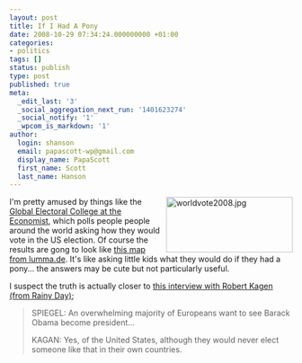 ```yaml
---
layout: post
title: If I Had A Pony
date: 2008-10-29 07:34:24.000000000 +01:00
categories:
- politics
tags: []
status: publish
type: post
published: true
meta:
  _edit_last: '3'
  _social_aggregation_next_run: '1401623274'
  _social_notify: '1'
  _wpcom_is_markdown: '1'
author:
  login: shanson
  email: papascott-wp@gmail.com
  display_name: PapaScott
  first_name: Scott
  last_name: Hanson
---
```

<p><a href="http://lumma.de/eintrag.php?id=3895"><img src="http://www.papascott.de/wordpress/wp-content/uploads/2008/10/worldvote2008.jpg" alt="worldvote2008.jpg" border="0" width="225" height="99" align="right" /></a>I'm pretty amused by things like the <a href="http://www.economist.com/vote2008/index.cfm">Global Electoral College at the Economist</a>, which polls people people around the world asking how they would vote in the US election. Of course the results are gong to look like <a href="http://lumma.de/eintrag.php?id=3895">this map from lumma.de</a>. It's like asking little kids what they would do if they had a pony... the answers may be cute but not particularly useful.</p>
<p>I suspect the truth is actually closer to <a href="http://www.spiegel.de/international/world/0,1518,586770,00.html">this interview with Robert Kagen</a> <a href="http://www.eamonn.com/2008/10/europe_exactly.htm">(from Rainy Day)</a>;</p>
<blockquote><p>SPIEGEL: An overwhelming majority of Europeans want to see Barack Obama become president...</p>
<p>KAGAN: Yes, of the United States, although they would never elect someone like that in their own countries.</p></blockquote>
